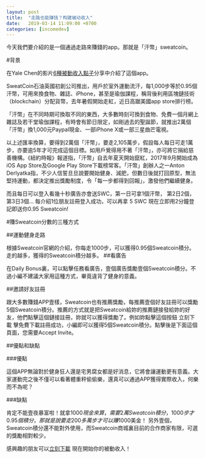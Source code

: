 ```yaml
---
layout: post
title:  "走路也能赚钱？构建被动收入"
date:   2019-03-14 11:09:00 +0700
categories: [incomedev]
---
```

今天我們要介紹的是一個通過走路來賺錢的app。那就是「汗幣」sweatcoin。

#背景

在Yale Chen的影片[6種被動收入點子](https://www.youtube.com/watch?v=Myvtsyn77NM)分享中介紹了這個app。

SweatCoin石油英國初創公司推出，用戶於室外運動流汗，每1,000步等於0.95個汗幣，可用來換食物、雜誌、iPhone，甚至是瑜伽課程，稱背後利用區塊鏈技術（blockchain）分配貨幣，去年暑假開始走紅，近日高踞美國app store排行榜。

「汗幣」在不同時期可換取不同的東西，大多數時刻可換到食物、免費一個月網上雜誌及若干堂瑜伽課程，有時會有節日限定，如剛過去的聖誕節，就推出2萬個「汗幣」換1,000元Paypal現金、一部iPhone X或一部三星曲芒電視。

以上述匯率換算，要得到2萬個「汗幣」，要走2,105萬步，假設每人每日可走1萬步，亦要逾5年才可完成這個目標。如用戶覺得用不著「汗幣」，亦可將它捐給慈善機構。《紐約時報》報道指，「汗幣」自去年夏天開始竄紅，2017年9月開始成為iOS App Store及Google Play Store下載榜常客。「汗幣」創辦人之一Anton Derlyatka指，不少人信誓旦旦說要開始健身、減肥，但數日後就打回原型，無法堅持運動，都決定推出獎勵制度，令「每一步都得到回報」，激發他們繼續健身。

而且每日可以登入看幾十秒廣告亦會送SWC，第一日可拿1個汗幣， 第2日2個，第3日3個…
每介紹1位朋友註冊登入成功，可以再拿 5 SWC
現在立即用2分鐘登記即送你0.95 Sweatcoin!

#賺Sweatcoin分數的三種方式

##運動健身走路

根據Sweatcoin官網的介紹，你每走1000步，可以獲得0.95個Sweatcoin積分。走的越多，獲得的Sweatcoin積分越多。
##看廣告



在Daily Bonus裏，可以點擊任務看廣告，壹個廣告獎勵壹個Sweatcoin積分。不過小編不建議大家用這種方式，畢竟違背了健身的意義。

##邀請好友註冊



跟大多數賺錢APP壹樣，Sweatcoin也有推薦獎勵，每推薦壹個好友註冊可以獎勵5個Sweatcoin積分。推薦的方式就是把Sweatcoin給妳的推薦鏈接發給妳的好友，他們點擊這個鏈接註冊，妳就可以獲得獎勵了。例如妳點擊這個按鈕 立刻下載 擊免費下載註冊成功，小編即可以獲得5個Sweatcoin積分。點擊後是下面這個頁面，您需要Accept Invite。

##優點和缺點



###優點



這個APP無論對於健身狂人還是宅男腐女都是好消息，它將會讓運動更有意義。大家運動完之後不僅可以看著體重秤偷偷樂，還真可以通過APP獲得實際收入，何樂而不為呢？



###缺點

肯定不能壹夜暴富啦！就拿$1000現金來算，需要2萬Sweatcoin積分，1000步才0.95個積分，那就是說要走200多萬步才可以賺$1000美金！
另外壹個，Sweatcoin積分還不能對外使用，而Sweatcoin商城裏目前的合作商家有限，可選的獎勵相對較少。

感興趣的朋友可以[立刻下載](https://sweatcoinapp.uk/i/yutian) 現在開始你的被動收入！